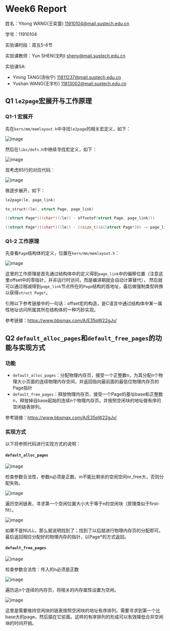 # Week6 Report
姓名：Yitong WANG(王奕童) 11910104@mail.sustech.edu.cn

学号：11910104

实验课时段：周五5-6节

实验课教师：Yun SHEN(沈昀) sheny@mail.sustech.edu.cn

实验课SA:
- Yining TANG(汤怡宁) 11811237@mail.sustech.edu.cn
- Yushan WANG(王宇杉) 11813002@mail.sustech.edu.cn

## Q1 `le2page`宏展开与工作原理
### Q1-1 宏展开
先在`kern/mm/memlayout.h`中寻找`le2page`的相关宏定义，如下：

![image](https://user-images.githubusercontent.com/64548919/160065521-813a62e2-13da-467e-bd94-671e4a383b44.png)

然后在`libs/defs.h`中继续寻找宏定义，如下：

![image](https://user-images.githubusercontent.com/64548919/160065946-212c11f7-cca3-4cbd-bfb6-1862c0bc435f.png)

现考虑85行的对应代码：

![image](https://user-images.githubusercontent.com/64548919/160066483-a63d2562-4612-47d8-ad1b-a663a01fd091.png)

做逐步展开，如下：
```C
le2page(le, page_link)

to_struct((le), struct Page, page_link)

((struct Page*)((char*)((le)) - offsetof(struct Page, page_link)))

((struct Page*)((char*)((le)) - ((size_t)(&((struct Page*)0) -> page_link))))
```

### Q1-2 工作原理

先查看`Page`结构体的定义，位置在`kern/mm/memlayout.h`：

![image](https://user-images.githubusercontent.com/64548919/160068191-1f7b2538-8935-4dd0-97ce-7099ee83f58f.png)

这里的工作原理是首先通过结构体中的定义得到`page_link`中的偏移位置（注意这里offset中的零指针，并非运行时访问，而是编译期就会自动计算替代），
然后就可以通过相减得到`page_link`节点所在的`Page`结构的首地址，最后做强制类型转换以获得`struct Page*`。

引用以下参考链接中的一句话：offset宏的构造，是C语言中通过结构体中某一属性地址访问所属其所在结构体的一种巧妙实现。

参考链接：https://www.bbsmax.com/A/E35pW22gJv/


## Q2 `default_alloc_pages`和`default_free_pages`的功能与实现方式
### 功能
- `default_alloc_pages`：分配物理内存页，接受一个正整数n，为其分配n个物理大小页面的连续物理内存空间，并返回指向最前面的最低位物理内存页的Page指针
- `default_free_pages`：释放物理内存页，接受一个Page的基址base和正整数n，释放掉自base起始的连续n个物理内存页。并按照空闲块的地址做有序的空闲链表排列。

参考链接：https://www.bbsmax.com/A/E35pW22gJv/

### 实现方式
以下将参照代码进行实现方式的说明：
#### `default_alloc_pages`

![image](https://user-images.githubusercontent.com/64548919/160071714-b6bdd610-bf3d-4b44-b76b-71c09c18f3a2.png)

检查参数合法性，参数n必须是正数。m不能比剩余的空闲空间nr_free大，否则分配失败。

![image](https://user-images.githubusercontent.com/64548919/160071994-3bc5eea3-4e68-4d12-9dc9-52b798591b8d.png)

遍历空闲链表，寻求第一个空闲位置大小大于等于n的空闲块（原理类似于first-fit）。

![image](https://user-images.githubusercontent.com/64548919/160072234-e1bb1022-2f17-48f0-8619-c2f3f76fa8fc.png)

如果不是NULL，那么就说明找到了；找到了以后就进行物理内存页的分配即可。
最后返回相应分配好的物理内存的指针，以Page\*的方式返回。

#### `default_free_pages`

![image](https://user-images.githubusercontent.com/64548919/160072563-2396315d-b349-42ab-8309-728064604ddd.png)

检查参数合法性：传入的n必须是正数

![image](https://user-images.githubusercontent.com/64548919/160073208-4db10fe6-a029-46c9-b1ff-4bc696baee10.png)

遍历这n个连续的内存页，将相关的内存属性设置为空闲。

![image](https://user-images.githubusercontent.com/64548919/160074937-72087869-e545-4d02-94a0-c9e896935ea4.png)

这里是需要维持空闲块的链表按照空闲块的地址有序排列。需要寻求到第一个比base大的page，然后插在它前面。这样的有序排列的形成可以有效降低合并空闲块的时间开销。
